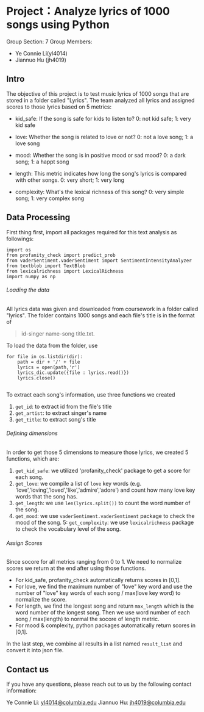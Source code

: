 # **Project：Analyze lyrics of 1000 songs using Python**

Group Section: 7
Group Members: 
- Ye Connie Li(yl4014)
- Jiannuo Hu (jh4019)

## **Intro** 

The objective of this project is to test music lyrics of 1000 songs that are stored in a folder called "Lyrics". 
The team analyzed all lyrics and assigned scores to those lyrics based on 5 metrics: 

- kid_safe: If the song is safe for kids to listen to? 0: not kid safe; 1: very kid safe

- love: Whether the song is related to love or not? 0: not a love song; 1: a love song

- mood: Whether the song is in positive mood or sad mood? 0: a dark song; 1: a happt song 

- length: This metric indicates how long the song's lyrics is compared with other songs. 0: very short; 1: very long 

- complexity: What's the lexical richness of this song? 0: very simple song; 1: very complex song 

## Data Processing

First thing first, import all packages required for this text analysis as followings:

```
import os
from profanity_check import predict_prob
from vaderSentiment.vaderSentiment import SentimentIntensityAnalyzer
from textblob import TextBlob
from lexicalrichness import LexicalRichness
import numpy as np 

```

###### Loading the data
All lyrics data was given and downloaded from coursework in a folder called "lyrics". The folder contains
1000 songs and each file's title is in the format of 

> id-singer name-song title.txt.

To load the data from the folder, use 

```
for file in os.listdir(dir):
    path = dir + '/' + file
    lyrics = open(path,'r')
    lyrics_dic.update({file : lyrics.read()})
    lyrics.close()
    
```
    
To extract each song's information, use three functions we created
1. `get_id`: to extract id from the file's title
2. `get_artist`: to extract singer's name 
3. `get_title`: to extract song's title

###### Defining dimensions

In order to get those 5 dimensions to measure those lyrics, we created 5 functions, which are:

1. `get_kid_safe`: we utilized 'profanity_check' package to get a score for each song.
2. `get_love`: we compile a list of `love` key words (e.g. 'love','loving','loved','like','admire','adore') and count how many                  love key words that the song has.
3. `get_length`: we use `len(lyrics.split())` to count the word number of the song.
4. `get_mood`: we use `vaderSentiment.vaderSentiment` package to check the mood of the song.
5: `get_complexity`: we use `lexicalrichness` package to check the vocabulary level of the song. 

###### Assign Scores

Since socore for all metrics ranging from 0 to 1. We need to normalize scores we return at the end after using those functions. 

- For kid_safe, profanity_check automatically returns scores in [0,1]. 
- For love, we find the maximum number of "love" key word and use the number of "love" key words of each song / max(love key word) to normalize the score. 
- For length, we find the longest song and return `max_length` which is the word number of the longest song. Then we use word number of each song / max(length) to normal the socore of length metric.
- For mood & complexity, python packages automatically return scores in [0,1].

In the last step, we combine all results in a list named `result_list` and convert it into json file.

## Contact us
If you have any questions, please reach out to us by the following contact information: 

Ye Connie Li: yl4014@columbia.edu
Jiannuo Hu: jh4019@columbia.edu 








